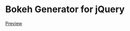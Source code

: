 # Bokeh Generator for jQuery

[Preview](http://htmlpreview.github.io/?https://github.com/sparkjames/bokeh-generator/blob/master/bokeh.html)
